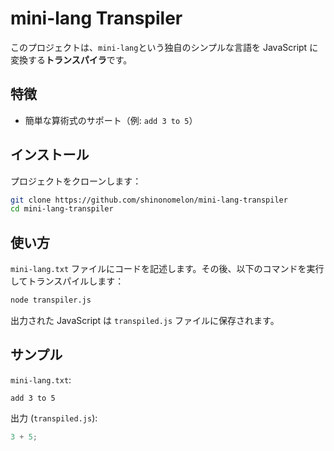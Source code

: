 # mini-lang Transpiler

このプロジェクトは、`mini-lang`という独自のシンプルな言語を JavaScript に変換する**トランスパイラ**です。

## 特徴

- 簡単な算術式のサポート（例: `add 3 to 5`）

## インストール

プロジェクトをクローンします：

```zsh
git clone https://github.com/shinonomelon/mini-lang-transpiler
cd mini-lang-transpiler
```

## 使い方

`mini-lang.txt` ファイルにコードを記述します。その後、以下のコマンドを実行してトランスパイルします：

```zsh
node transpiler.js
```

出力された JavaScript は `transpiled.js` ファイルに保存されます。

## サンプル

`mini-lang.txt`:

```
add 3 to 5
```

出力 (`transpiled.js`):

```javascript
3 + 5;
```
